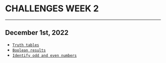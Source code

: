 # CHALLENGES WEEK 2
---
## December 1st, 2022
- [`Truth tables`](./Truth_tables.md)
- [`Boolean results`](./Boolean_results.md)
- [`Identify odd and even numbers`](./Odd_or_Even.md)